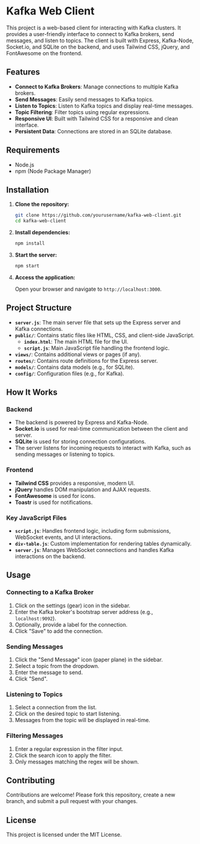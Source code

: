# Kafka Web Client

This project is a web-based client for interacting with Kafka clusters. It provides a user-friendly interface to connect to Kafka brokers, send messages, and listen to topics. The client is built with Express, Kafka-Node, Socket.io, and SQLite on the backend, and uses Tailwind CSS, jQuery, and FontAwesome on the frontend.

## Features

- **Connect to Kafka Brokers**: Manage connections to multiple Kafka brokers.
- **Send Messages**: Easily send messages to Kafka topics.
- **Listen to Topics**: Listen to Kafka topics and display real-time messages.
- **Topic Filtering**: Filter topics using regular expressions.
- **Responsive UI**: Built with Tailwind CSS for a responsive and clean interface.
- **Persistent Data**: Connections are stored in an SQLite database.

## Requirements

- Node.js
- npm (Node Package Manager)

## Installation

1. **Clone the repository:**

    ```bash
    git clone https://github.com/yourusername/kafka-web-client.git
    cd kafka-web-client
    ```

2. **Install dependencies:**

    ```bash
    npm install
    ```

3. **Start the server:**

    ```bash
    npm start
    ```

4. **Access the application:**

   Open your browser and navigate to `http://localhost:3000`.

## Project Structure

- **`server.js`**: The main server file that sets up the Express server and Kafka connections.
- **`public/`**: Contains static files like HTML, CSS, and client-side JavaScript.
  - **`index.html`**: The main HTML file for the UI.
  - **`script.js`**: Main JavaScript file handling the frontend logic.
- **`views/`**: Contains additional views or pages (if any).
- **`routes/`**: Contains route definitions for the Express server.
- **`models/`**: Contains data models (e.g., for SQLite).
- **`config/`**: Configuration files (e.g., for Kafka).

## How It Works

### Backend

- The backend is powered by Express and Kafka-Node.
- **Socket.io** is used for real-time communication between the client and server.
- **SQLite** is used for storing connection configurations.
- The server listens for incoming requests to interact with Kafka, such as sending messages or listening to topics.

### Frontend

- **Tailwind CSS** provides a responsive, modern UI.
- **jQuery** handles DOM manipulation and AJAX requests.
- **FontAwesome** is used for icons.
- **Toastr** is used for notifications.

### Key JavaScript Files

- **`script.js`**: Handles frontend logic, including form submissions, WebSocket events, and UI interactions.
- **`div-table.js`**: Custom implementation for rendering tables dynamically.
- **`server.js`**: Manages WebSocket connections and handles Kafka interactions on the backend.

## Usage

### Connecting to a Kafka Broker

1. Click on the settings (gear) icon in the sidebar.
2. Enter the Kafka broker's bootstrap server address (e.g., `localhost:9092`).
3. Optionally, provide a label for the connection.
4. Click "Save" to add the connection.

### Sending Messages

1. Click the "Send Message" icon (paper plane) in the sidebar.
2. Select a topic from the dropdown.
3. Enter the message to send.
4. Click "Send".

### Listening to Topics

1. Select a connection from the list.
2. Click on the desired topic to start listening.
3. Messages from the topic will be displayed in real-time.

### Filtering Messages

1. Enter a regular expression in the filter input.
2. Click the search icon to apply the filter.
3. Only messages matching the regex will be shown.

## Contributing

Contributions are welcome! Please fork this repository, create a new branch, and submit a pull request with your changes.

## License

This project is licensed under the MIT License.
